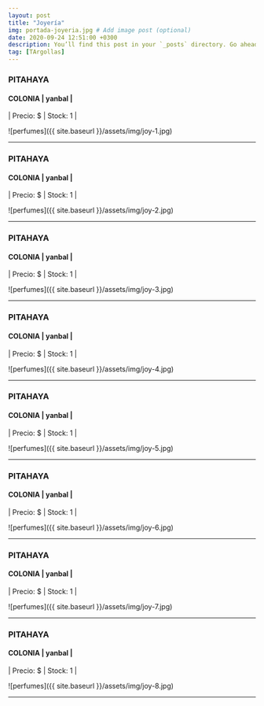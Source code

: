 ```yaml
---
layout: post
title: "Joyería"
img: portada-joyeria.jpg # Add image post (optional)
date: 2020-09-24 12:51:00 +0300
description: You’ll find this post in your `_posts` directory. Go ahead and edit it and re-build the site to see your changes. # Add post description (optional)
tag: [TArgollas]
---
```

### PITAHAYA
#### COLONIA  | yanbal  |
| Precio: $   | Stock: 1  |

![perfumes]({{ site.baseurl }}/assets/img/joy-1.jpg)
* * *

### PITAHAYA
#### COLONIA  | yanbal  |
| Precio: $   | Stock: 1  |

![perfumes]({{ site.baseurl }}/assets/img/joy-2.jpg)
* * *

### PITAHAYA
#### COLONIA  | yanbal  |
| Precio: $   | Stock: 1  |

![perfumes]({{ site.baseurl }}/assets/img/joy-3.jpg)
* * *

### PITAHAYA
#### COLONIA  | yanbal  |
| Precio: $   | Stock: 1  |

![perfumes]({{ site.baseurl }}/assets/img/joy-4.jpg)
* * *

### PITAHAYA
#### COLONIA  | yanbal  |
| Precio: $   | Stock: 1  |

![perfumes]({{ site.baseurl }}/assets/img/joy-5.jpg)
* * *

### PITAHAYA
#### COLONIA  | yanbal  |
| Precio: $   | Stock: 1  |

![perfumes]({{ site.baseurl }}/assets/img/joy-6.jpg)
* * *

### PITAHAYA
#### COLONIA  | yanbal  |
| Precio: $   | Stock: 1  |

![perfumes]({{ site.baseurl }}/assets/img/joy-7.jpg)
* * *

### PITAHAYA
#### COLONIA  | yanbal  |
| Precio: $   | Stock: 1  |

![perfumes]({{ site.baseurl }}/assets/img/joy-8.jpg)
* * *
